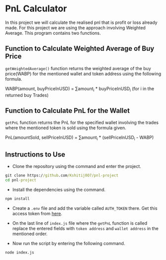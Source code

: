 # PnL Calculator

In this project we will calculate the realised pnl that is profit or loss already made. For this project we are using the approach involving Weighted Average. This program contains two functions.

## Function to Calculate Weighted Average of Buy Price
`getWeightedAverage()` function returns the weighted average of the buy price(WABP) for the mentioned wallet and token address using the following formula.

WABP(amount, buyPriceInUSD) = &sum;amount<sub>i</sub> * buyPriceInUSD<sub>i</sub> (for i in the returned buy Trades)

## Function to Calculate PnL for the Wallet
`getPnL` function returns the PnL for the specified wallet involving the trades where the mentioned token is sold using the formula given.

PnL(amountSold, sellPriceInUSD) = &sum;amount<sub>i</sub> * (sellPriceInUSD<sub>i</sub> - WABP)

## Instructions to Use

- Clone the repository using the command and enter the project.
``` cmd
git clone https://github.com/Kshitij0O7/pnl-project
cd pnl-project
```

- Install the dependencies using the command.
``` cmd
npm install
```

- Create a `.env` file and add the variable called `AUTH_TOKEN` there. Get this access token from [here](https://account.bitquery.io/user/api_v2/access_tokens). 

- On the last line of `index.js` file where the `getPnL` function is called replace the entered fields with `token address` and `wallet address` in the mentioned order.

- Now run the script by entering the following command.

``` cmd
node index.js
```
